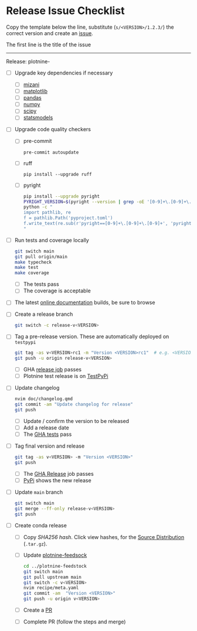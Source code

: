 # Release Issue Checklist

Copy the template below the line, substitute (`s/<VERSION>/1.2.3/`) the correct
version and create an [issue](https://github.com/has2k1/plotnine/issues/new).

The first line is the title of the issue

------------------------------------------------------------------------------
Release: plotnine-<VERSION>

- [ ] Upgrade key dependencies if necessary

  - [ ] [mizani](https://github.com/has2k1/mizani)
  - [ ] [matplotlib](https://github.com/matplotlib/matplotlib)
  - [ ] [pandas](https://github.com/pandas-dev/pandas)
  - [ ] [numpy](https://github.com/numpy/numpy)
  - [ ] [scipy](https://github.com/scipy/scipy)
  - [ ] [statsmodels](https://github.com/statsmodels/statsmodels)

- [ ] Upgrade code quality checkers

  - [ ] pre-commit

    ```
    pre-commit autoupdate
    ```

  - [ ] ruff

    ```
    pip install --upgrade ruff
    ```

  - [ ] pyright

    ```sh
    pip install --upgrade pyright
    PYRIGHT_VERSION=$(pyright --version | grep -oE '[0-9]+\.[0-9]+\.[0-9]+')
    python -c "
    import pathlib, re
    f = pathlib.Path('pyproject.toml')
    f.write_text(re.sub(r'pyright==[0-9]+\.[0-9]+\.[0-9]+', 'pyright==$PYRIGHT_VERSION', f.read_text()))
    "
    ```

- [ ] Run tests and coverage locally

  ```sh
  git switch main
  git pull origin/main
  make typecheck
  make test
  make coverage
  ```
  - [ ] The tests pass
  - [ ] The coverage is acceptable

- [ ] The latest [online documentation](https://has2k1.github.io/plotnine) builds, be sure to browse


- [ ] Create a release branch

  ```sh
  git switch -c release-v<VERSION>
  ```

- [ ] Tag a pre-release version. These are automatically deployed on `testpypi`

  ```sh
  git tag -as v<VERSION>rc1 -m "Version <VERSION>rc1"  # e.g. <VERSION>a1, <VERSION>b1, <VERSION>rc1
  git push -u origin release-v<VERSION>
  ```
  - [ ] GHA [release job](https://github.com/has2k1/plotnine/actions/workflows/release.yml) passes
  - [ ] Plotnine test release is on [TestPyPi](https://test.pypi.org/project/plotnine/#history)

- [ ] Update changelog

  ```sh
  nvim doc/changelog.qmd
  git commit -am "Update changelog for release"
  git push
  ```
  - [ ] Update / confirm the version to be released
  - [ ] Add a release date
  - [ ] The [GHA tests](https://github.com/has2k1/plotnine/actions/workflows/testing.yml) pass

- [ ] Tag final version and release

  ```sh
  git tag -as v<VERSION> -m "Version <VERSION>"
  git push
  ```

  - [ ] The [GHA Release](https://github.com/has2k1/plotnine/actions/workflows/release.yml) job passes
  - [ ] [PyPi](https://pypi.org/project/plotnine) shows the new release

- [ ] Update `main` branch

  ```sh
  git switch main
  git merge --ff-only release-v<VERSION>
  git push
  ```

- [ ] Create conda release

  - [ ] Copy _SHA256 hash_. Click view hashes, for the [Source Distribution](https://pypi.org/project/plotnine/<VERSION>/#files) (`.tar.gz`).

  - [ ] Update [plotnine-feedsock](https://github.com/conda-forge/plotnine-feedstock)

    ```sh
    cd ../plotnine-feedstock
    git switch main
    git pull upstream main
    git switch -c v<VERSION>
    nvim recipe/meta.yaml
    git commit -am  "Version <VERSION>"
    git push -u origin v<VERSION>
    ```
  - [ ] Create a [PR](https://github.com/conda-forge/plotnine-feedstock/pulls)
  - [ ] Complete PR (follow the steps and merge)
